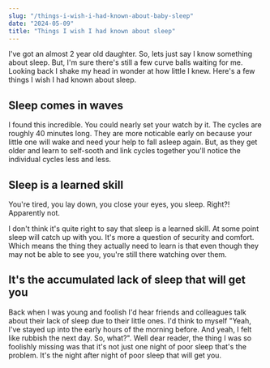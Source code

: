 ```yaml
---
slug: "/things-i-wish-i-had-known-about-baby-sleep"
date: "2024-05-09"
title: "Things I wish I had known about sleep"
---
```

I've got an almost 2 year old daughter. So, lets just say I know something about sleep. But, I'm sure there's still a few curve balls waiting for me. Looking back I shake my head in wonder at how little I knew. Here's a few things I wish I had known about sleep. 

## Sleep comes in waves
I found this incredible. You could nearly set your watch by it. The cycles are roughly 40 minutes long. They are more noticable early on because your little one will wake and need your help to fall asleep again. But, as they get older and learn to self-sooth and link cycles together you'll notice  the individual cycles less and less.

## Sleep is a learned skill
You're tired, you lay down, you close your eyes, you sleep. Right?! Apparently not.

I don't think it's quite right to say that sleep is a learned skill. At some point sleep will catch up with you. It's more a question of security and comfort. Which means the thing they actually need to learn is that even though they may not be able to see you, you're still there watching over them. 

## It's the accumulated lack of sleep that will get you
Back when I was young and foolish I'd hear friends and colleagues talk about their lack of sleep due to their little ones. I'd think to myself "Yeah, I've stayed up into the early hours of the morning before. And yeah, I felt like rubbish the next day. So, what?". Well dear reader, the thing I was so foolishly missing was that it's not just one night of poor sleep that's the problem. It's the night after night of poor sleep that will get you.